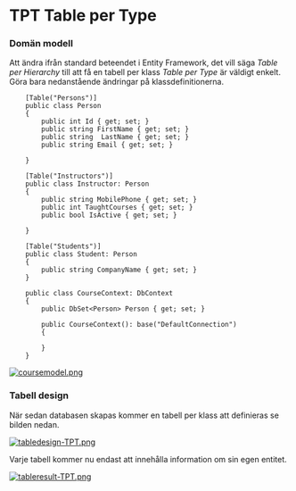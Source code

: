 # TPT Table per Type

### Domän modell

Att ändra ifrån standard beteendet i Entity Framework, det vill säga *Table per Hierarchy* till att få en tabell per klass *Table per Type* är väldigt enkelt. Göra bara nedanstående ändringar på klassdefinitionerna.

```
    [Table("Persons")]
    public class Person
    {
        public int Id { get; set; }
        public string FirstName { get; set; }
        public string  LastName { get; set; }
        public string Email { get; set; }

    }
    
    [Table("Instructors")]
    public class Instructor: Person
    {
        public string MobilePhone { get; set; }
        public int TaughtCourses { get; set; }
        public bool IsActive { get; set; }

    }
    
    [Table("Students")]
    public class Student: Person
    {
        public string CompanyName { get; set; }
    }
    
    public class CourseContext: DbContext
    {
        public DbSet<Person> Person { get; set; }

        public CourseContext(): base("DefaultConnection")
        {

        }
    }
```
[![coursemodel.png](https://i.postimg.cc/ZqZrchHx/coursemodel.png)](https://postimg.cc/5X7Y4TZX)

### Tabell design

När sedan databasen skapas kommer en tabell per klass att definieras se bilden nedan.

[![tabledesign-TPT.png](https://i.postimg.cc/rmYd46zj/tabledesign-TPT.png)](https://postimg.cc/CBkLyQGn)

Varje tabell kommer nu endast att innehålla information om sin egen entitet.

[![tableresult-TPT.png](https://i.postimg.cc/v8rFDrjg/tableresult-TPT.png)](https://postimg.cc/QVdnyTjh)
